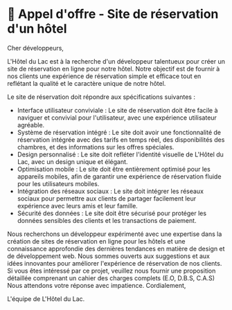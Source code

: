 # 🛒 Appel d'offre - Site de réservation d'un hôtel

Cher développeurs,

L'Hôtel du Lac est à la recherche d'un développeur talentueux pour créer un site de réservation en ligne pour notre hôtel. Notre objectif est de fournir à nos clients une expérience de réservation simple et efficace tout en reflétant la qualité et le caractère unique de notre hôtel.

Le site de réservation doit répondre aux spécifications suivantes :
- Interface utilisateur conviviale : Le site de réservation doit être facile à naviguer et convivial pour l'utilisateur, avec une expérience utilisateur agréable.
- Système de réservation intégré : Le site doit avoir une fonctionnalité de réservation intégrée avec des tarifs en temps réel, des disponibilités des chambres, et des informations sur les offres spéciales.
- Design personnalisé : Le site doit refléter l'identité visuelle de L'Hôtel du Lac, avec un design unique et élégant.
- Optimisation mobile : Le site doit être entièrement optimisé pour les appareils mobiles, afin de garantir une expérience de réservation fluide pour les utilisateurs mobiles.
- Intégration des réseaux sociaux : Le site doit intégrer les réseaux sociaux pour permettre aux clients de partager facilement leur expérience avec leurs amis et leur famille.
- Sécurité des données : Le site doit être sécurisé pour protéger les données sensibles des clients et les transactions de paiement.

Nous recherchons un développeur expérimenté avec une expertise dans la création de sites de réservation en ligne pour les hôtels et une connaissance approfondie des dernières tendances en matière de design et de développement web. Nous sommes ouverts aux suggestions et aux idées innovantes pour améliorer l'expérience de réservation de nos clients.
Si vous êtes intéressé par ce projet, veuillez nous fournir une proposition détaillée comprenant un cahier des charges complets (E.O, D.B.S, C.A.S)
Nous attendons votre réponse avec impatience.
Cordialement,

L'équipe de L'Hôtel du Lac.

